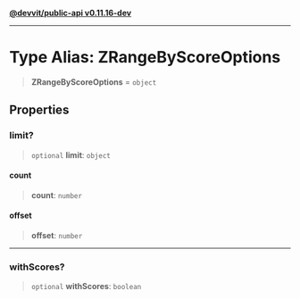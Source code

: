 [**@devvit/public-api v0.11.16-dev**](../README.md)

---

# Type Alias: ZRangeByScoreOptions

> **ZRangeByScoreOptions** = `object`

## Properties

<a id="limit"></a>

### limit?

> `optional` **limit**: `object`

#### count

> **count**: `number`

#### offset

> **offset**: `number`

---

<a id="withscores"></a>

### withScores?

> `optional` **withScores**: `boolean`
